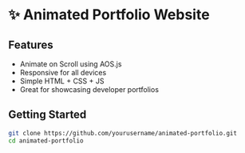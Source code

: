 # ✨ Animated Portfolio Website

## Features
- Animate on Scroll using AOS.js
- Responsive for all devices
- Simple HTML + CSS + JS
- Great for showcasing developer portfolios

## Getting Started
```bash
git clone https://github.com/yourusername/animated-portfolio.git
cd animated-portfolio
